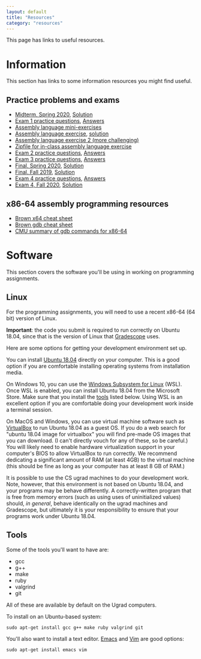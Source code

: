 ```yaml
---
layout: default
title: "Resources"
category: "resources"
---
```


This page has links to useful resources.

# Information

This section has links to some information resources you might find useful.

## Practice problems and exams

* [Midterm, Spring 2020](resources/midterm-spring2020.pdf), [Solution](resources/midterm-spring2020-soln.pdf)
* [Exam 1 practice questions](resources/exam1review.html), [Answers](resources/exam1review-solutions.html)
* [Assembly language mini-exercises](resources/assemblyMini.html)
* [Assembly language exercise](resources/assembly.html), [solution](resources/asmExerciseSoln.zip)
* [Assembly language exercise 2 (more challenging)](resources/assembly2.html)
* [Zipfile for in-class assembly language exercise](resources/assembly_exercise.zip)
* [Exam 2 practice questions](resources/exam2review.html), [Answers](resources/exam2review-solutions.html)
* [Exam 3 practice questions](resources/exam3review.html), [Answers](resources/exam3review-solutions.html)
* [Final, Spring 2020](resources/final-spring2020.pdf), [Solution](resources/final-spring2020-soln.pdf)
* [Final, Fall 2019](resources/final-fall2019.pdf), [Solution](resources/final-fall2019-soln.pdf)
* [Exam 4 practice questions](resources/exam4review.html), [Answers](resources/exam4review-solutions.html)
* [Exam 4, Fall 2020](resources/exam04-fall2020.pdf), [Solution](resources/exam04-fall2020-solution.pdf)

## x86-64 assembly programming resources

* [Brown x64 cheat sheet](https://cs.brown.edu/courses/cs033/docs/guides/x64_cheatsheet.pdf)
* [Brown gdb cheat sheet](https://cs.brown.edu/courses/cs033/docs/guides/gdb.pdf)
* [CMU summary of gdb commands for x86-64](http://csapp.cs.cmu.edu/3e/docs/gdbnotes-x86-64.pdf)

# Software

This section covers the software you'll be using in working on programming assignments.

## Linux

For the programming assignments, you will need to use a recent x86-64 (64 bit) version of Linux.

**Important**: the code you submit is required to run correctly on Ubuntu 18.04, since
that is the version of Linux that [Gradescope](https://www.gradescope.com/) uses.

Here are some options for getting your development environment set up.

You can install [Ubuntu 18.04](https://releases.ubuntu.com/18.04.5/) directly on your
computer.  This is a good option if you are comfortable installing operating systems
from installation media.

On Windows 10, you can use the [Windows Subsystem for Linux](https://docs.microsoft.com/en-us/windows/wsl/install-win10)
(WSL).  Once WSL is enabled, you can install Ubuntu 18.04 from the Microsoft Store.  Make sure that
you install the [tools](#tools) listed below.  Using WSL is an excellent option if you are
comfortable doing your development work inside a terminal session.

On MacOS and Windows, you can use virtual machine software such as [VirtualBox](https://www.virtualbox.org/)
to run Ubuntu 18.04 as a guest OS.  If you do a web search for "ubuntu 18.04 image for virtualbox"
you will find pre-made OS images that you can download.  (I can't directly vouch for any of these,
so be careful.)  You will likely need to enable hardware virtualization support in your computer's
BIOS to allow VirtualBox to run correctly.  We recommend dedicating a significant amount of RAM
(at least 4GB) to the virtual machine (this should be fine as long as your computer has at least
8 GB of RAM.)

It is possible to use the CS ugrad machines to do your development work.  Note, however,
that this environment is not based on Ubuntu 18.04, and your programs may be behave
differently.  A correctly-written program that is free from memory errors (such
as using uses of uninitialized values) should, *in general*, behave identically on the
ugrad machines and Gradescope, but ultimately it is your responsibility to ensure that your
programs work under Ubuntu 18.04.

## Tools

Some of the tools you'll want to have are:

* gcc
* g++
* make
* ruby
* valgrind
* git

All of these are available by default on the Ugrad computers.

To install on an Ubuntu-based system:

```
sudo apt-get install gcc g++ make ruby valgrind git
```

You'll also want to install a text editor.  [Emacs](https://www.gnu.org/software/emacs/) and [Vim](https://www.vim.org/) are good options:

```
sudo apt-get install emacs vim
```

<!--
To install on a Fedora system:

> <code class="cmd">sudo yum install gcc g++ make ruby valgrind git</code>
-->
